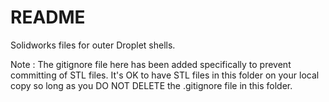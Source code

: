 # README

Solidworks files for outer Droplet shells.

Note : The gitignore file here has been added specifically to prevent committing of STL files. It's OK to have STL files in this folder on your local copy so long as you DO NOT DELETE the .gitignore file in this folder.
